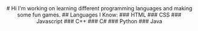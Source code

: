 <div align = 'center'>
# Hi
I'm working on learning different programming languages and making some fun games.
## Languages I Know:
### HTML
### CSS
### Javascript
### C++
### C#
### Python
### Java
</div>
